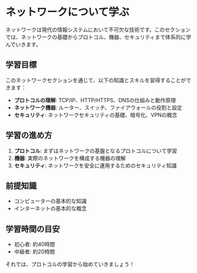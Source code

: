 # ネットワークについて学ぶ

ネットワークは現代の情報システムにおいて不可欠な技術です。このセクションでは、ネットワークの基礎からプロトコル、機器、セキュリティまで体系的に学んでいきます。

## 学習目標

このネットワークセクションを通じて、以下の知識とスキルを習得することができます：

- **プロトコルの理解**: TCP/IP、HTTP/HTTPS、DNSの仕組みと動作原理
- **ネットワーク機器**: ルーター、スイッチ、ファイアウォールの役割と設定
- **セキュリティ**: ネットワークセキュリティの基礎、暗号化、VPNの概念

## 学習の進め方

1. **プロトコル**: まずはネットワークの基盤となるプロトコルについて学習
2. **機器**: 実際のネットワークを構成する機器の理解
3. **セキュリティ**: ネットワークを安全に運用するためのセキュリティ知識

## 前提知識

- コンピューターの基本的な知識
- インターネットの基本的な概念

## 学習時間の目安

- 初心者: 約40時間
- 中級者: 約20時間

それでは、プロトコルの学習から始めていきましょう！